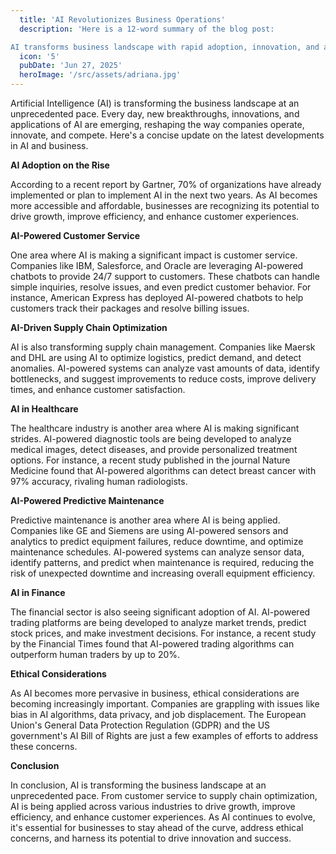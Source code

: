 ```yaml
---
  title: 'AI Revolutionizes Business Operations'
  description: 'Here is a 12-word summary of the blog post:

AI transforms business landscape with rapid adoption, innovation, and applications.'
  icon: '5'
  pubDate: 'Jun 27, 2025'
  heroImage: '/src/assets/adriana.jpg'
---
```


Artificial Intelligence (AI) is transforming the business landscape at an unprecedented pace. Every day, new breakthroughs, innovations, and applications of AI are emerging, reshaping the way companies operate, innovate, and compete. Here's a concise update on the latest developments in AI and business.

**AI Adoption on the Rise**

According to a recent report by Gartner, 70% of organizations have already implemented or plan to implement AI in the next two years. As AI becomes more accessible and affordable, businesses are recognizing its potential to drive growth, improve efficiency, and enhance customer experiences.

**AI-Powered Customer Service**

One area where AI is making a significant impact is customer service. Companies like IBM, Salesforce, and Oracle are leveraging AI-powered chatbots to provide 24/7 support to customers. These chatbots can handle simple inquiries, resolve issues, and even predict customer behavior. For instance, American Express has deployed AI-powered chatbots to help customers track their packages and resolve billing issues.

**AI-Driven Supply Chain Optimization**

AI is also transforming supply chain management. Companies like Maersk and DHL are using AI to optimize logistics, predict demand, and detect anomalies. AI-powered systems can analyze vast amounts of data, identify bottlenecks, and suggest improvements to reduce costs, improve delivery times, and enhance customer satisfaction.

**AI in Healthcare**

The healthcare industry is another area where AI is making significant strides. AI-powered diagnostic tools are being developed to analyze medical images, detect diseases, and provide personalized treatment options. For instance, a recent study published in the journal Nature Medicine found that AI-powered algorithms can detect breast cancer with 97% accuracy, rivaling human radiologists.

**AI-Powered Predictive Maintenance**

Predictive maintenance is another area where AI is being applied. Companies like GE and Siemens are using AI-powered sensors and analytics to predict equipment failures, reduce downtime, and optimize maintenance schedules. AI-powered systems can analyze sensor data, identify patterns, and predict when maintenance is required, reducing the risk of unexpected downtime and increasing overall equipment efficiency.

**AI in Finance**

The financial sector is also seeing significant adoption of AI. AI-powered trading platforms are being developed to analyze market trends, predict stock prices, and make investment decisions. For instance, a recent study by the Financial Times found that AI-powered trading algorithms can outperform human traders by up to 20%.

**Ethical Considerations**

As AI becomes more pervasive in business, ethical considerations are becoming increasingly important. Companies are grappling with issues like bias in AI algorithms, data privacy, and job displacement. The European Union's General Data Protection Regulation (GDPR) and the US government's AI Bill of Rights are just a few examples of efforts to address these concerns.

**Conclusion**

In conclusion, AI is transforming the business landscape at an unprecedented pace. From customer service to supply chain optimization, AI is being applied across various industries to drive growth, improve efficiency, and enhance customer experiences. As AI continues to evolve, it's essential for businesses to stay ahead of the curve, address ethical concerns, and harness its potential to drive innovation and success.
